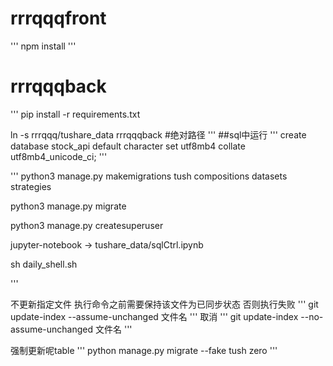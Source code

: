 # rrrqqqfront

'''
npm install
'''


# rrrqqqback


'''
pip install -r requirements.txt

ln -s rrrqqq/tushare_data rrrqqqback #绝对路径
'''
##sql中运行
'''
create database stock_api default character set utf8mb4 collate utf8mb4_unicode_ci;
'''

'''
python3 manage.py makemigrations tush compositions datasets strategies

python3 manage.py migrate

python3 manage.py createsuperuser

jupyter-notebook -> tushare_data/sqlCtrl.ipynb

sh daily_shell.sh

'''


不更新指定文件
执行命令之前需要保持该文件为已同步状态 否则执行失败
'''
git update-index --assume-unchanged 文件名
'''
取消
'''
git update-index --no-assume-unchanged 文件名
'''


强制更新呢table
'''
python manage.py migrate --fake tush zero
'''